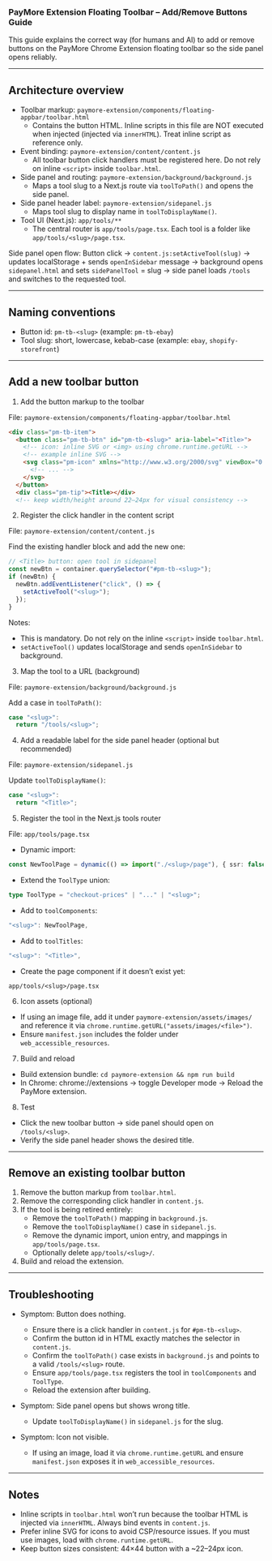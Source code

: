 ### PayMore Extension Floating Toolbar – Add/Remove Buttons Guide

This guide explains the correct way (for humans and AI) to add or remove buttons on the PayMore Chrome Extension floating toolbar so the side panel opens reliably.

---

## Architecture overview

- Toolbar markup: `paymore-extension/components/floating-appbar/toolbar.html`
  - Contains the button HTML. Inline scripts in this file are NOT executed when injected (injected via `innerHTML`). Treat inline script as reference only.
- Event binding: `paymore-extension/content/content.js`
  - All toolbar button click handlers must be registered here. Do not rely on inline `<script>` inside `toolbar.html`.
- Side panel and routing: `paymore-extension/background/background.js`
  - Maps a tool slug to a Next.js route via `toolToPath()` and opens the side panel.
- Side panel header label: `paymore-extension/sidepanel.js`
  - Maps tool slug to display name in `toolToDisplayName()`.
- Tool UI (Next.js): `app/tools/**`
  - The central router is `app/tools/page.tsx`. Each tool is a folder like `app/tools/<slug>/page.tsx`.

Side panel open flow: Button click → `content.js:setActiveTool(slug)` → updates localStorage + sends `openInSidebar` message → background opens `sidepanel.html` and sets `sidePanelTool` = slug → side panel loads `/tools` and switches to the requested tool.

---

## Naming conventions

- Button id: `pm-tb-<slug>` (example: `pm-tb-ebay`)
- Tool slug: short, lowercase, kebab-case (example: `ebay`, `shopify-storefront`)

---

## Add a new toolbar button

1. Add the button markup to the toolbar

File: `paymore-extension/components/floating-appbar/toolbar.html`

```html
<div class="pm-tb-item">
  <button class="pm-tb-btn" id="pm-tb-<slug>" aria-label="<Title>">
    <!-- icon: inline SVG or <img> using chrome.runtime.getURL -->
    <!-- example inline SVG -->
    <svg class="pm-icon" xmlns="http://www.w3.org/2000/svg" viewBox="0 0 24 24">
      <!-- ... -->
    </svg>
  </button>
  <div class="pm-tip"><Title></div>
  <!-- keep width/height around 22–24px for visual consistency -->
```

2. Register the click handler in the content script

File: `paymore-extension/content/content.js`

Find the existing handler block and add the new one:

```js
// <Title> button: open tool in sidepanel
const newBtn = container.querySelector("#pm-tb-<slug>");
if (newBtn) {
  newBtn.addEventListener("click", () => {
    setActiveTool("<slug>");
  });
}
```

Notes:

- This is mandatory. Do not rely on the inline `<script>` inside `toolbar.html`.
- `setActiveTool()` updates localStorage and sends `openInSidebar` to background.

3. Map the tool to a URL (background)

File: `paymore-extension/background/background.js`

Add a case in `toolToPath()`:

```js
case "<slug>":
  return "/tools/<slug>";
```

4. Add a readable label for the side panel header (optional but recommended)

File: `paymore-extension/sidepanel.js`

Update `toolToDisplayName()`:

```js
case "<slug>":
  return "<Title>";
```

5. Register the tool in the Next.js tools router

File: `app/tools/page.tsx`

- Dynamic import:

```ts
const NewToolPage = dynamic(() => import("./<slug>/page"), { ssr: false });
```

- Extend the `ToolType` union:

```ts
type ToolType = "checkout-prices" | "..." | "<slug>";
```

- Add to `toolComponents`:

```ts
"<slug>": NewToolPage,
```

- Add to `toolTitles`:

```ts
"<slug>": "<Title>",
```

- Create the page component if it doesn’t exist yet:

`app/tools/<slug>/page.tsx`

6. Icon assets (optional)

- If using an image file, add it under `paymore-extension/assets/images/` and reference it via `chrome.runtime.getURL("assets/images/<file>")`.
- Ensure `manifest.json` includes the folder under `web_accessible_resources`.

7. Build and reload

- Build extension bundle: `cd paymore-extension && npm run build`
- In Chrome: chrome://extensions → toggle Developer mode → Reload the PayMore extension.

8. Test

- Click the new toolbar button → side panel should open on `/tools/<slug>`.
- Verify the side panel header shows the desired title.

---

## Remove an existing toolbar button

1. Remove the button markup from `toolbar.html`.
2. Remove the corresponding click handler in `content.js`.
3. If the tool is being retired entirely:
   - Remove the `toolToPath()` mapping in `background.js`.
   - Remove the `toolToDisplayName()` case in `sidepanel.js`.
   - Remove the dynamic import, union entry, and mappings in `app/tools/page.tsx`.
   - Optionally delete `app/tools/<slug>/`.
4. Build and reload the extension.

---

## Troubleshooting

- Symptom: Button does nothing.
  - Ensure there is a click handler in `content.js` for `#pm-tb-<slug>`.
  - Confirm the button id in HTML exactly matches the selector in `content.js`.
  - Confirm the `toolToPath()` case exists in `background.js` and points to a valid `/tools/<slug>` route.
  - Ensure `app/tools/page.tsx` registers the tool in `toolComponents` and `ToolType`.
  - Reload the extension after building.

- Symptom: Side panel opens but shows wrong title.
  - Update `toolToDisplayName()` in `sidepanel.js` for the slug.

- Symptom: Icon not visible.
  - If using an image, load it via `chrome.runtime.getURL` and ensure `manifest.json` exposes it in `web_accessible_resources`.

---

## Notes

- Inline scripts in `toolbar.html` won’t run because the toolbar HTML is injected via `innerHTML`. Always bind events in `content.js`.
- Prefer inline SVG for icons to avoid CSP/resource issues. If you must use images, load with `chrome.runtime.getURL`.
- Keep button sizes consistent: 44×44 button with a ~22–24px icon.
